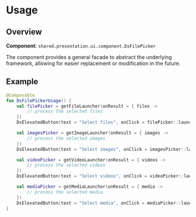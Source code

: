 # Usage

## Overview

**Component**: `shared.presentation.ui.component.DsFilePicker`  

The component provides a general facade to abstract the underlying framework, allowing for easier replacement or modification in the future.

## Example

```kotlin
@Composable
fun DsFilePickerUsage() {
    val filePicker = getFileLauncher(onResult = { files ->
        // process the selected files
    })
    DsElevatedButton(text = "Select files", onClick = filePicker::launch)

    val imagesPicker = getImageLauncher(onResult = { images ->
        // process the selected images
    })
    DsElevatedButton(text = "Select images", onClick = imagesPicker::launch)

    val videoPicker = getVideoLauncher(onResult = { videos ->
        // process the selected videos
    })
    DsElevatedButton(text = "Select videos", onClick = videoPicker::launch)

    val mediaPicker = getMediaLauncher(onResult = { media ->
        // process the selected media
    })
    DsElevatedButton(text = "Select media", onClick = mediaPicker::launch)
}
```
